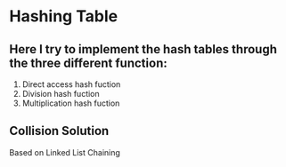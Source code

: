 # Hashing Table

## Here I try to implement the hash tables through the three different function:
1. Direct access hash fuction
2. Division hash fuction
3. Multiplication hash fuction

## Collision Solution
Based on Linked List Chaining

